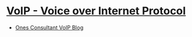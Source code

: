 # [VoIP - Voice over Internet Protocol](https://www.parkenconsulting.com/voip.html)

- [Ones Consultant VoIP Blog](https://blog.onesconsultants.com/)
